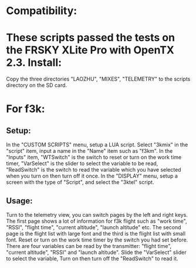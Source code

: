 Compatibility:
======
These scripts passed the tests on the FRSKY XLite Pro with OpenTX 2.3.
Install:
======
Copy the three directories "LAOZHU", "MIXES", "TELEMETRY" to the scripts directory on the SD card.


For f3k:
======
Setup:
------
In the "CUSTOM SCRIPTS" menu, setup a LUA script. Select "3kmix" in the "script" item, input a name in the "Name" item such as "f3km". In the "Inputs" item, "WTSwitch" is the switch to reset or turn on the work time timer, "VarSelect" is the slider to select the variable to be read, "ReadSwitch" is the switch to read the variable which you have selected when you turn on then turn off it once.
In the "DISPLAY" menu, setup a screen with the type of "Script", and select the "3ktel" script.

Usage:
------
Turn to the telemetry view, you can switch pages by the left and right keys. The first page shows a lot of information for f3k flight such as "work time", "RSSI", "flight time", "current altitude", "launch altitude" etc. The second page is the flight list with large font and the third is the flight list with small font.
Reset or turn on the work time timer by the switch you had set before.
There are four variables can be read by the transmitter: "flight time", "current altitude", "RSSI" and "launch altitude".  Slide the "VarSelect" slider to select the variable, Turn on then turn off the "ReadSwitch" to read it.
